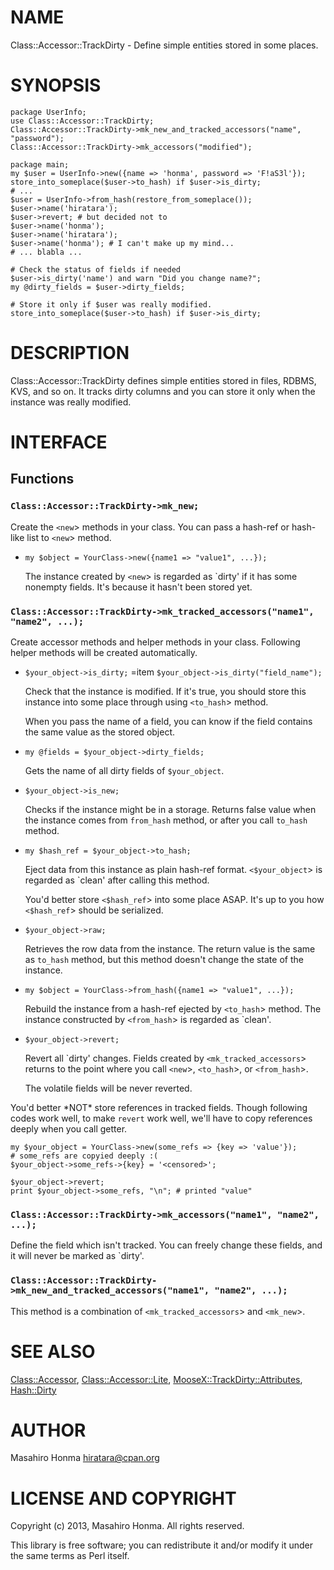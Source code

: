 # NAME

Class::Accessor::TrackDirty - Define simple entities stored in some places.

# SYNOPSIS

    package UserInfo;
    use Class::Accessor::TrackDirty;
    Class::Accessor::TrackDirty->mk_new_and_tracked_accessors("name", "password");
    Class::Accessor::TrackDirty->mk_accessors("modified");

    package main;
    my $user = UserInfo->new({name => 'honma', password => 'F!aS3l'});
    store_into_someplace($user->to_hash) if $user->is_dirty;
    # ...
    $user = UserInfo->from_hash(restore_from_someplace());
    $user->name('hiratara');
    $user->revert; # but decided not to
    $user->name('honma');
    $user->name('hiratara');
    $user->name('honma'); # I can't make up my mind...
    # ... blabla ...

    # Check the status of fields if needed
    $user->is_dirty('name') and warn "Did you change name?";
    my @dirty_fields = $user->dirty_fields;

    # Store it only if $user was really modified.
    store_into_someplace($user->to_hash) if $user->is_dirty;

# DESCRIPTION

Class::Accessor::TrackDirty defines simple entities stored in files, RDBMS,
KVS, and so on. It tracks dirty columns and you can store it only when the
instance was really modified.

# INTERFACE

## Functions

### `Class::Accessor::TrackDirty->mk_new;`

Create the `<new`> methods in your class.
You can pass a hash-ref or hash-like list to `<new`> method.

- `my $object = YourClass->new({name1 => "value1", ...});`

    The instance created by `<new`> is regarded as \`dirty' if it has some nonempty
    fields. It's because it hasn't been stored yet.

### `Class::Accessor::TrackDirty->mk_tracked_accessors("name1", "name2", ...);`

Create accessor methods and helper methods in your class.
Following helper methods will be created automatically.

- `$your_object->is_dirty;`
=item `$your_object->is_dirty("field_name");`

    Check that the instance is modified. If it's true, you should store this
    instance into some place through using `<to_hash`> method.

    When you pass the name of a field, you can know if the field contains the same
    value as the stored object.

- `my @fields = $your_object->dirty_fields;`

    Gets the name of all dirty fields of `$your_object`.

- `$your_object->is_new;`

    Checks if the instance might be in a storage. Returns false value when
    the instance comes from `from_hash` method, or after you call
    `to_hash` method.

- `my $hash_ref = $your_object->to_hash;`

    Eject data from this instance as plain hash-ref format.
    `<$your_object`> is regarded as \`clean' after calling this method.

    You'd better store `<$hash_ref`> into some place ASAP. It's up to you how
    `<$hash_ref`> should be serialized.

- `$your_object->raw;`

    Retrieves the row data from the instance. The return value is the same as
    `to_hash` method, but this method doesn't change the state of the
    instance.

- `my $object = YourClass->from_hash({name1 => "value1", ...});`

    Rebuild the instance from a hash-ref ejected by `<to_hash`> method.
    The instance constructed by `<from_hash`> is regarded as \`clean'.

- `$your_object->revert;`

    Revert all \`dirty' changes. Fields created by `<mk_tracked_accessors`> returns to
    the point where you call `<new`>, `<to_hash`>, or `<from_hash`>.

    The volatile fields will be never reverted.

You'd better \*NOT\* store references in tracked fields. Though following codes
work well, to make `revert` work well, we'll have to copy references deeply
when you call getter.

    my $your_object = YourClass->new(some_refs => {key => 'value'});
    # some_refs are copyied deeply :(
    $your_object->some_refs->{key} = '<censored>';

    $your_object->revert;
    print $your_object->some_refs, "\n"; # printed "value"

### `Class::Accessor::TrackDirty->mk_accessors("name1", "name2", ...);`

Define the field which isn't tracked. You can freely change these fields,
and it will never be marked as \`dirty'.

### `Class::Accessor::TrackDirty->mk_new_and_tracked_accessors("name1", "name2", ...);`

This method is a combination of `<mk_tracked_accessors`> and `<mk_new`>.

# SEE ALSO

[Class::Accessor](https://metacpan.org/pod/Class::Accessor), [Class::Accessor::Lite](https://metacpan.org/pod/Class::Accessor::Lite), [MooseX::TrackDirty::Attributes](https://metacpan.org/pod/MooseX::TrackDirty::Attributes), [Hash::Dirty](https://metacpan.org/pod/Hash::Dirty)

# AUTHOR

Masahiro Honma <hiratara@cpan.org>

# LICENSE AND COPYRIGHT

Copyright (c) 2013, Masahiro Honma. All rights reserved.

This library is free software; you can redistribute it and/or modify
it under the same terms as Perl itself.
